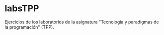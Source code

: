 # labsTPP
Ejercicios de los laboratorios de la asignatura "Tecnología y paradigmas de la programación" (TPP).

